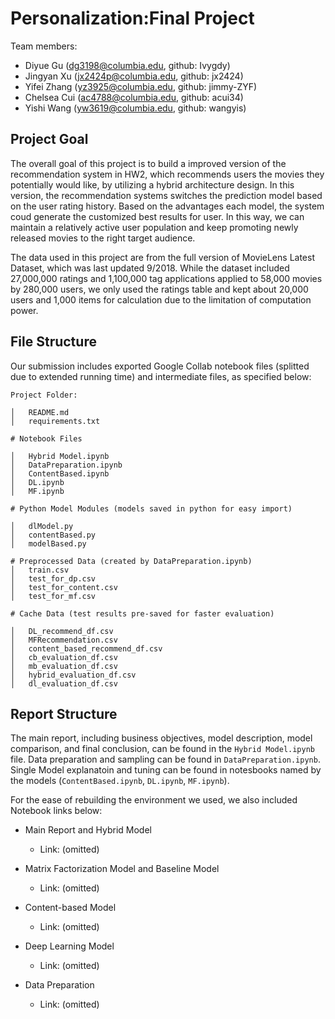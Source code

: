 # Personalization:Final Project

Team members: 
- Diyue Gu (dg3198@columbia.edu, github: Ivygdy)
- Jingyan Xu (jx2424p@columbia.edu, github: jx2424)
- Yifei Zhang (yz3925@columbia.edu, github: jimmy-ZYF)
- Chelsea Cui (ac4788@columbia.edu, github: acui34)
- Yishi Wang (yw3619@columbia.edu, github: wangyis)

## Project Goal

The overall goal of this project is to build a improved version of the recommendation system in HW2, which recommends users the movies they potentially would like, by utilizing a hybrid architecture design. In this version, the recommendation systems switches the prediction model based on the user rating history. Based on the advantages each model, the system coud generate the customized best results for user. In this way, we can maintain a relatively active user population and keep promoting newly released movies to the right target audience.

The data used in this project are from the full version of MovieLens Latest Dataset, which was last updated 9/2018. While the dataset included 27,000,000 ratings and 1,100,000 tag applications applied to 58,000 movies by 280,000 users, we only used the ratings table and kept about 20,000 users and 1,000 items for calculation due to the limitation of computation power.


## File Structure

Our submission includes exported Google Collab notebook files (splitted due to extended running time) and intermediate files, as specified below:

```
Project Folder:

│   README.md
│   requirements.txt

# Notebook Files

│   Hybrid Model.ipynb
│   DataPreparation.ipynb
│   ContentBased.ipynb
│   DL.ipynb
│   MF.ipynb

# Python Model Modules (models saved in python for easy import)

│   dlModel.py
│   contentBased.py
│   modelBased.py

# Preprocessed Data (created by DataPreparation.ipynb)
│   train.csv
│   test_for_dp.csv
│   test_for_content.csv
│   test_for_mf.csv

# Cache Data (test results pre-saved for faster evaluation)

│   DL_recommend_df.csv
│   MFRecommendation.csv
│   content_based_recommend_df.csv
│   cb_evaluation_df.csv
│   mb_evaluation_df.csv
│   hybrid_evaluation_df.csv
│   dl_evaluation_df.csv
```

## Report Structure

The main report, including business objectives, model description, model comparison, and final conclusion, can be found in the `Hybrid Model.ipynb` file. Data preparation and sampling can be found in `DataPreparation.ipynb`. Single Model explanatoin and tuning can be found in notesbooks named by the models (`ContentBased.ipynb`, `DL.ipynb`, `MF.ipynb`).

 For the ease of rebuilding the environment we used, we also included Notebook links below:

- Main Report and Hybrid Model
  - Link: (omitted)

- Matrix Factorization Model and Baseline Model
  - Link: (omitted)

- Content-based Model
  - Link: (omitted)

- Deep Learning Model
  - Link: (omitted)

- Data Preparation
  - Link: (omitted)
